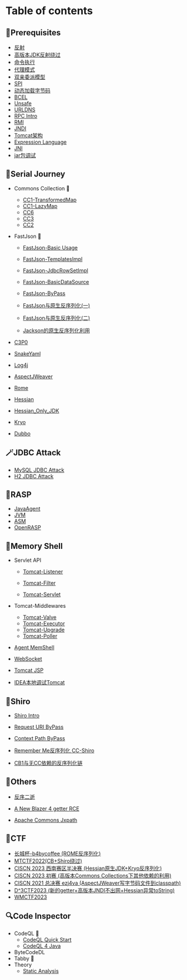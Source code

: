 # Table of contents

## 🍭Prerequisites

* [反射](Foundation/reflection.md)
* [高版本JDK反射绕过](Foundation/reflection2.md)
* [命令执行](Foundation/exec.md)
* [代理模式](Foundation/proxy.md)
* [双亲委派模型](/Foundation/Parents_Delegate.md)
* [SPI](Foundation/SPI.md)
* [动态加载字节码](/Foundation/ClassLoader.md)
* [BCEL](/Foundation/BCEL.md)
* [Unsafe](/Foundation/unsafe.md)
* [URLDNS](Foundation/URLDNS.md)
* [RPC Intro](Foundation/RPC.md)
* [RMI](Foundation/RMI.md)
* [JNDI](Foundation/JNDI.md)
* [Tomcat架构](Foundation/tomcat.md)
* [Expression Language](Foundation/EL.md)
* [JNI](./Foundation/JNI.md)
* [jar包调试]()

## 👻Serial Journey

* Commons Collection 🎯

  * [CC1-TransformedMap](./Deserial/CC1_TransformedMap.md)
  * [CC1-LazyMap](./Deserial/CC1_LazyMap.md)
  * [CC6](./Deserial/CC6.md)
  * [CC3](./Deserial/CC3.md)
  * [CC2](./Deserial/CC2.md)
* FastJson 💨

  * [FastJson-Basic Usage](./Deserial/FastJsonBasic.md)

  * [FastJson-TemplatesImpl](./Deserial/FastJson_TemplatesImpl.md)

  * [FastJson-JdbcRowSetImpl](./Deserial/FastJson_JdbcRowSetImpl.md)

  * [FastJson-BasicDataSource](/Foundation/BCEL.md)
  
  * [FastJson-ByPass](./Deserial/FastJson_ByPass.md)
  
  * [FastJson与原生反序列化(一)](https://paper.seebug.org/2055/)
  
  * [FastJson与原生反序列化(二)](https://y4tacker.github.io/2023/04/26/year/2023/4/FastJson与原生反序列化-二/)
  
  * [Jackson的原生反序列化利用](./Deserial/jackson.md)
* [C3P0](./Deserial/C3P0.md)
* [SnakeYaml](./Deserial/SnakeYaml.md)
* [Log4j](./Deserial/log4j2.md)
* [AspectJWeaver](./Deserial/AspectJWeaver.md)
* [Rome](./Deserial/Rome.md)
* [Hessian](./Deserial/Hessian.md)
* [Hessian_Only_JDK](./Deserial/hessian_only_jdk.md)
* [Kryo](./Deserial/Kryo.md)
* [Dubbo](./Deserial/dubbo.md)

## 🪄JDBC Attack

* [MySQL JDBC Attack](./JDBC/mysql.md)
* [H2 JDBC Attack](./JDBC/h2.md)

## 🌵RASP

* [JavaAgent](./Foundation/JavaAgent.md)
* [JVM](./RASP/jvm.md)
* [ASM]()
* [OpenRASP]()

## 🐎Memory Shell

* Servlet API

  * [Tomcat-Listener](./MemShell/listener.md)

  * [Tomcat-Filter](./MemShell/filter.md)

  * [Tomcat-Servlet](./MemShell/servlet.md)
* Tomcat-Middlewares

  * [Tomcat-Valve](./MemShell/valve.md)
  * [Tomcat-Executor](./MemShell/executor.md)
  * [Tomcat-Upgrade](./MemShell/upgrade.md)
  * [Tomcat-Poller](./MemShell/poller.md)
* [Agent MemShell](./MemShell/agent.md)
* [WebSocket](./MemShell/websocket.md)
* [Tomcat JSP](./MemShell/jsp.md)
* [IDEA本地调试Tomcat](./MemShell/de_tomcat.md)


## 🔩Shiro

* [Shiro Intro](./Shiro/shiro.md)

* [Request URI ByPass](./Shiro/CVE-2010-3863.md)

* [Context Path ByPass](./Shiro/CVE-2016-6802.md)

* [Remember Me反序列化 CC-Shiro](./Shiro/CC-Shiro.md)
* [CB1与无CC依赖的反序列化链](./Shiro/CB1.md)

## 🍺Others

* [反序二逝](./Others/deserTwice.md)

* [A New Blazer 4 getter RCE](./Others/newGetter.md)

* [Apache Commons Jxpath](./Others/jxpath.md)

## 🚩CTF

* [长城杯-b4bycoffee (ROME反序列化)](./CTF/b4bycoffee.md)
* [MTCTF2022(CB+Shiro绕过)](./CTF/MTCTF2022.md)
* [CISCN 2023 西南赛区半决赛 (Hessian原生JDK+Kryo反序列化)](./CTF/seacloud.md)
* [CISCN 2023 初赛 (高版本Commons Collections下其他依赖的利用)](./CTF/deserbug.md)
* [CISCN 2021 总决赛 ezj4va (AspectJWeaver写字节码文件到classpath)](./CTF/ezj4va.md)
* [D^3CTF2023 (新的getter+高版本JNDI不出网+Hessian异常toString)](./CTF/d3java.md)
* [WMCTF2023](./CTF/WMCTF2023.md)

## 🔍Code Inspector

* CodeQL 🐳
  * [CodeQL Quick Start](./Utils/CodeQL_Basic.md)
  * [CodeQL 4 Java](./Utils/CodeQL4Java.md)
* ByteCodeDL
* Tabby 🦀
* Theory
  * [Static Analysis](./Theory/Static_Analysis.md)
